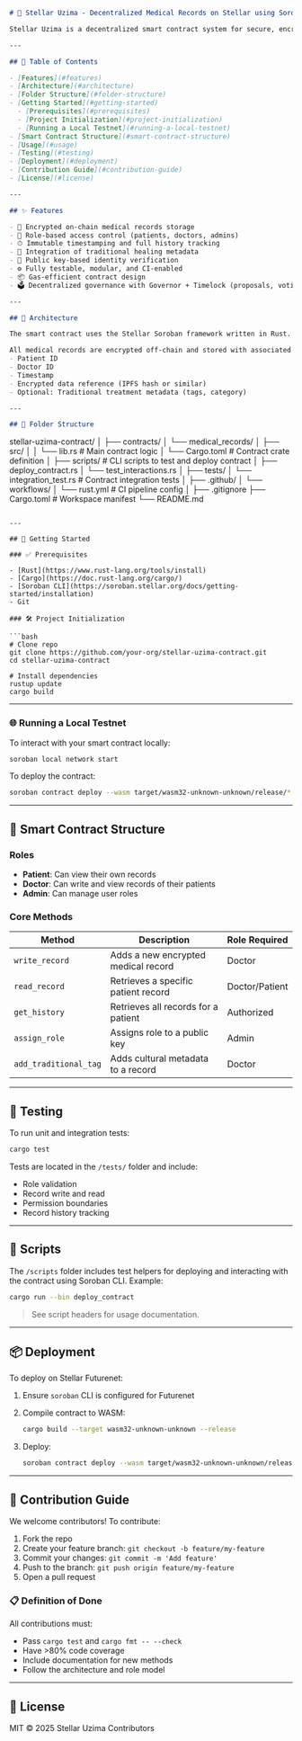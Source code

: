 ```markdown
# 🌟 Stellar Uzima - Decentralized Medical Records on Stellar using Soroban

Stellar Uzima is a decentralized smart contract system for secure, encrypted, and role-based management of medical records on the Stellar blockchain using Soroban and Rust. The project is designed to respect both modern and traditional medical practices, allowing metadata support for indigenous healing records.

---

## 📌 Table of Contents

- [Features](#features)
- [Architecture](#architecture)
- [Folder Structure](#folder-structure)
- [Getting Started](#getting-started)
  - [Prerequisites](#prerequisites)
  - [Project Initialization](#project-initialization)
  - [Running a Local Testnet](#running-a-local-testnet)
- [Smart Contract Structure](#smart-contract-structure)
- [Usage](#usage)
- [Testing](#testing)
- [Deployment](#deployment)
- [Contribution Guide](#contribution-guide)
- [License](#license)

---

## ✨ Features

- 📁 Encrypted on-chain medical records storage
- 🔐 Role-based access control (patients, doctors, admins)
- ⏱ Immutable timestamping and full history tracking
- 📜 Integration of traditional healing metadata
- 🔑 Public key-based identity verification
- ⚙️ Fully testable, modular, and CI-enabled
- 📦 Gas-efficient contract design
- 🗳️ Decentralized governance with Governor + Timelock (proposals, voting, queued execution)

---

## 🧠 Architecture

The smart contract uses the Stellar Soroban framework written in Rust. Roles (doctor, patient, admin) are associated with public keys and permissions are enforced at the smart contract level.

All medical records are encrypted off-chain and stored with associated metadata on-chain:
- Patient ID
- Doctor ID
- Timestamp
- Encrypted data reference (IPFS hash or similar)
- Optional: Traditional treatment metadata (tags, category)

---

## 📂 Folder Structure

```

stellar-uzima-contract/
│
├── contracts/
│   └── medical\_records/
│       ├── src/
│       │   └── lib.rs         # Main contract logic
│       └── Cargo.toml         # Contract crate definition
│
├── scripts/                   # CLI scripts to test and deploy contract
│   ├── deploy\_contract.rs
│   └── test\_interactions.rs
│
├── tests/
│   └── integration\_test.rs    # Contract integration tests
│
├── .github/
│   └── workflows/
│       └── rust.yml           # CI pipeline config
│
├── .gitignore
├── Cargo.toml                 # Workspace manifest
└── README.md

````

---

## 🚀 Getting Started

### ✅ Prerequisites

- [Rust](https://www.rust-lang.org/tools/install)
- [Cargo](https://doc.rust-lang.org/cargo/)
- [Soroban CLI](https://soroban.stellar.org/docs/getting-started/installation)
- Git

### 🛠 Project Initialization

```bash
# Clone repo
git clone https://github.com/your-org/stellar-uzima-contract.git
cd stellar-uzima-contract

# Install dependencies
rustup update
cargo build
````

---

### 🌐 Running a Local Testnet

To interact with your smart contract locally:

```bash
soroban local network start
```

To deploy the contract:

```bash
soroban contract deploy --wasm target/wasm32-unknown-unknown/release/*.wasm --network local
```

---

## 📜 Smart Contract Structure

### Roles

* **Patient**: Can view their own records
* **Doctor**: Can write and view records of their patients
* **Admin**: Can manage user roles

### Core Methods

| Method                | Description                         | Role Required  |
| --------------------- | ----------------------------------- | -------------- |
| `write_record`        | Adds a new encrypted medical record | Doctor         |
| `read_record`         | Retrieves a specific patient record | Doctor/Patient |
| `get_history`         | Retrieves all records for a patient | Authorized     |
| `assign_role`         | Assigns role to a public key        | Admin          |
| `add_traditional_tag` | Adds cultural metadata to a record  | Doctor         |

---

## 🧪 Testing

To run unit and integration tests:

```bash
cargo test
```

Tests are located in the `/tests/` folder and include:

* Role validation
* Record write and read
* Permission boundaries
* Record history tracking

---

## 🧰 Scripts

The `/scripts` folder includes test helpers for deploying and interacting with the contract using Soroban CLI. Example:

```bash
cargo run --bin deploy_contract
```

> See script headers for usage documentation.

---

## 📦 Deployment

To deploy on Stellar Futurenet:

1. Ensure `soroban` CLI is configured for Futurenet
2. Compile contract to WASM:

   ```bash
   cargo build --target wasm32-unknown-unknown --release
   ```
3. Deploy:

   ```bash
   soroban contract deploy --wasm target/wasm32-unknown-unknown/release/*.wasm --network futurenet
   ```

---

## 🤝 Contribution Guide

We welcome contributors! To contribute:

1. Fork the repo
2. Create your feature branch: `git checkout -b feature/my-feature`
3. Commit your changes: `git commit -m 'Add feature'`
4. Push to the branch: `git push origin feature/my-feature`
5. Open a pull request

### 📋 Definition of Done

All contributions must:

* Pass `cargo test` and `cargo fmt -- --check`
* Have >80% code coverage
* Include documentation for new methods
* Follow the architecture and role model

---

## 📄 License

MIT © 2025 Stellar Uzima Contributors

```
